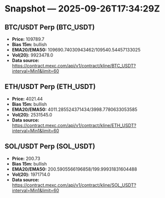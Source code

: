 # Snapshot — 2025-09-26T17:34:29Z

## BTC/USDT Perp (BTC_USDT)
- **Price:** 109789.7
- **Bias 15m:** bullish
- **EMA20/EMA50:** 109690.74030943462/109540.54457133025
- **Vol(20):** 9923478.0
- **Data source:** https://contract.mexc.com/api/v1/contract/kline/BTC_USDT?interval=Min1&limit=60

## ETH/USDT Perp (ETH_USDT)
- **Price:** 4021.44
- **Bias 15m:** bullish
- **EMA20/EMA50:** 4011.285524371434/3998.7780633053585
- **Vol(20):** 2531545.0
- **Data source:** https://contract.mexc.com/api/v1/contract/kline/ETH_USDT?interval=Min1&limit=60

## SOL/USDT Perp (SOL_USDT)
- **Price:** 200.73
- **Bias 15m:** bullish
- **EMA20/EMA50:** 200.5905566196858/199.99931831604488
- **Vol(20):** 1971714.0
- **Data source:** https://contract.mexc.com/api/v1/contract/kline/SOL_USDT?interval=Min1&limit=60
